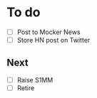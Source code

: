 # To do
- [ ] Post to Mocker News
- [ ] Store HN post on Twitter
## Next
- [ ] Raise S1MM 
- [ ] Retire

